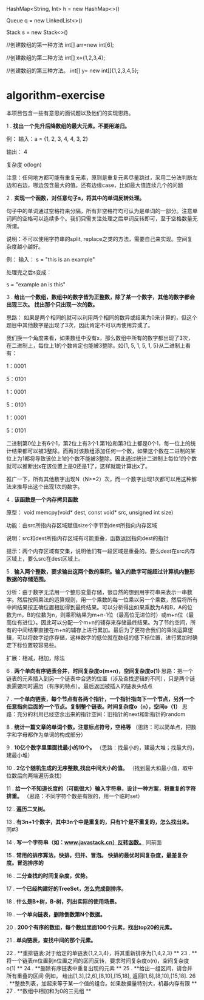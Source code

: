 HashMap<String, Int> h = new HashMap<>()

Queue <Int> q = new LinkedList<>()
       
Stack <Int> s = new Stack<>()
       

//创建数组的第一种方法
int[] arr=new int[6];

//创建数组的第二种方法
int[] x={1,2,3,4};

//创建数组的第三种方法。
int[] y= new int[]{1,2,3,4,5};
       
# algorithm-exercise

本项目包含一些有意思的面试题以及他们的实现思路。

1 . **找出一个先升后降数组的最大元素。不要用递归。**

例：
输入：a = {1, 2, 3, 4, 4, 3, 2}

输出： 4

复杂度 o(logn)

注意：任何地方都可能有重复元素，原则是重复元素尽量跳过，采用二分法判断左边和右边，哪边包含最大的值。还有边缘case，比如最大值连续几个的问题

2 . **实现一个函数，对任意句子s，将其中的单词反转处理。**

句子中的单词通过空格符来分隔，所有非空格符均可认为是单词的一部分。注意单词间的空格可以连续多个。我们只需关注处理之后单词反转即可，至于空格数量无所谓。

说明：不可以使用字符串的split, replace之类的方法，需要自己来实现。空间复杂度越小越好。

例：
输入：
s = "this is an example"

处理完之后s变成：

s = "example an is this"

3 . **给出一个数组，数组中的数字皆为正整数，除了某一个数字，其他的数字都会出现三次。 找出那个只出现一次的数。**

思路：
如果是两个相同的就可以利用两个相同的数异或结果为0来计算的，但这个题目中其他数字是出现了3次，因此肯定不可以再使用异或了。

我们换一个角度来看，如果数组中没有x，那么数组中所有的数字都出现了3次，在二进制上，每位上1的个数肯定也能被3整除。如{1, 5, 1, 5, 1, 5}从二进制上看有：

1：0001

5：0101

1：0001

5：0101

1：0001

5：0101

二进制第0位上有6个1，第2位上有3个1.第1位和第3位上都是0个1，每一位上的统计结果都可以被3整除。而再对该数组添加任何一个数，如果这个数在二进制的某位上为1都将导致该位上1的个数不能被3整除。因此通过统计二进制上每位1的个数就可以推断出x在该位置上是0还是1了，这样就能计算出x了。

推广一下，所有其他数字出现N（N>=2）次，而一个数字出现1次都可以用这种解法来推导出这个出现1次的数字。

4 . **该函数是一个内存拷贝函数**

原型： void memcpy(void* dest, const void* src, unsigned int size)

功能：由src所指内存区域赋值size个字节到dest所指向内存区域

说明：src和dest所指内存区域有可能重叠，函数返回指向dest的指针

提示：两个内存区域有交集，说明他们有一段区域是重叠的。要么dest在src内存区域上，要么src在dest区域上。

5 . **输入两个整数，要求输出这两个数的乘积。输入的数字可能超过计算机内整形数据的存储范围。**

分析：由于数字无法用一个整形变量存储，很自然的想到用字符串来表示一串数字。然后按照乘法的运算规则，用一个乘数的每一位乘以另一个乘数，然后将所有中间结果按正确位置相加得到最终结果。可以分析得出如果乘数为A和B，A的位数为m，B的位数为n，则乘积结果为m+n-1位（最高位无进位时）或m+n位（最高位有进位）。因此可以分配一个m+n的辅存来存储最终结果。为了节约空间，所有的中间结果直接在m+n的辅存上进行累加。最后为了更符合我们的乘法运算逻辑，可以将数字逆序存储，这样数字的低位就在数组的低下标位置，进行累加时确定下标位置较容易些。

扩展：相减，相加，除法

6 . **两个单向有序链表合并，时间复杂度o(m+n)，空间复杂度o(1)**
    思路：把一个链表的元素插入到另一个链表中合适的位置（涉及查找逻辑的不同），只是两个链表需要同时遍历（有序的特点）。最后返回被插入的链表头结点

7 . **一个单向链表，每个节点有各两个指针，一个指针指向下一个节点，另外一个任意指向后面的一个节点。复制整个链表。时间复杂度o（n），空间o（1）**
   思路：充分的利用已经空余出来的指针空间：旧指针的next和新指针的random

8 . **统计一篇文章的单词个数。注意标点符号，空格等** （思路：可以简单点，把数字和字母都作为单词的构成部分）

9 . **10亿个数字里里面找最小的10个。** （思路：找最小的，建最大堆；找最大的，建最小堆）

10 . **2亿个随机生成的无序整数,找出中间大小的值。** （找到最大和最小值，取中位数后向两端遍历查找）

11 . **给一个不知道长度的（可能很大）输入字符串，设计一种方案，将重复的字符排重。** （思路：不同字符个数是有限的，用一个临时set）

12 . **遍历二叉树。**

13 . **有3n+1个数字，其中3n个中是重复的，只有1个是不重复的，怎么找出来。** 同#3

14 . **写一个字符串（如：www.javastack.cn）反转函数。** 同前面

15 . **常用的排序算法，快排，归并、冒泡。 快排的最优时间复杂度，最差复杂度。冒泡排序的**

16 . **二分查找的时间复杂度，优势。**

17 . **一个已经构建好的TreeSet，怎么完成倒排序。**

18 . **什么是B+树，B-树，列出实际的使用场景。**

19 . **一个单向链表，删除倒数第N个数据。**

20 . **200个有序的数组，每个数组里面100个元素，找出top20的元素。**

21 . **单向链表，查找中间的那个元素。**
       
22 . **重排链表:对于给定的单链表{1,2,3,4}，将其重新排序为{1,4,2,3} **
23 . **将一个链表m位置到n位置之间的区间反转，要求时间复杂度o(n)，空间复杂度o(1) **
24 . **删除有序链表中重复出现的元素 **
25 . **给出一组区间，请合并所有重叠的区间
例如，
给出[1,3],[2,6],[8,10],[15,18],
返回[1,6],[8,10],[15,18].
26 . **整数列表，加起来等于某一个值的组合。如果数据量特别大，机器内存有限 **
27 . **数组中相加和为0的三元组 **
